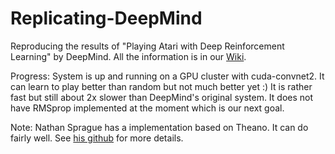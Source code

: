 Replicating-DeepMind
====================

Reproducing the results of "Playing Atari with Deep Reinforcement Learning" by DeepMind. All the information is in our [Wiki](https://github.com/kristjankorjus/Replicating-DeepMind/wiki).

Progress: System is up and running on a GPU cluster with cuda-convnet2. It can learn to play better than random but not much better yet :) It is rather fast but still about 2x slower than DeepMind's original system. It does not have RMSprop implemented at the moment which is our next goal. 

Note: Nathan Sprague has a implementation based on Theano. It can do fairly well. See [his github](https://github.com/spragunr/deep_q_rl) for more details.
